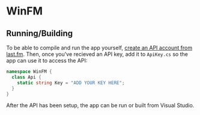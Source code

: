 # WinFM

## Running/Building
To be able to compile and run the app yourself, [create an API account from last.fm](https://www.last.fm/api/account/create). Then, once you've recieved an API key, add it to ```ApiKey.cs``` so the app can use it to access the API:
```cs
namespace WinFM {
  class Api {
    static string Key = "ADD YOUR KEY HERE";
  }
}
```
After the API has been setup, the app can be run or built from Visual Studio.